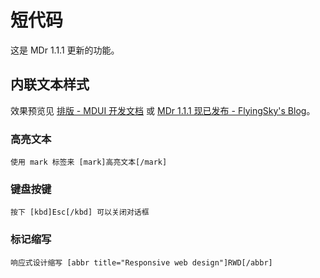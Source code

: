 # 短代码

这是 MDr 1.1.1 更新的功能。

## 内联文本样式

效果预览见 [排版 - MDUI 开发文档](https://www.mdui.org/docs/typo#inline) 或 [MDr 1.1.1 现已发布 - FlyingSky's Blog](https://blog.fsky7.com/archives/163/)。

### 高亮文本

```
使用 mark 标签来 [mark]高亮文本[/mark]
```

### 键盘按键

```
按下 [kbd]Esc[/kbd] 可以关闭对话框
```

### 标记缩写

```
响应式设计缩写 [abbr title="Responsive web design"]RWD[/abbr]
```